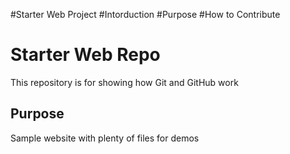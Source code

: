 #Starter Web Project 
#Intorduction
#Purpose
#How to Contribute
# Starter Web Repo

This repository is for showing how Git and GitHub work

## Purpose

Sample website with plenty of files for demos